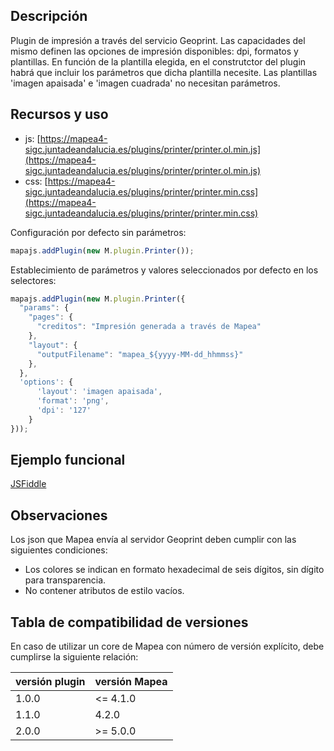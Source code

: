 ## Descripción

Plugin de impresión a través del servicio Geoprint. Las capacidades del mismo definen las opciones de impresión disponibles: dpi,
formatos y plantillas. En función de la plantilla elegida, en el construtctor del plugin habrá que incluir los parámetros que dicha
plantilla necesite. Las plantillas 'imagen apaisada' e 'imagen cuadrada' no necesitan parámetros.

## Recursos y uso

- js: [https://mapea4-sigc.juntadeandalucia.es/plugins/printer/printer.ol.min.js](https://mapea4-sigc.juntadeandalucia.es/plugins/printer/printer.ol.min.js)
- css: [https://mapea4-sigc.juntadeandalucia.es/plugins/printer/printer.min.css](https://mapea4-sigc.juntadeandalucia.es/plugins/printer/printer.min.css)

Configuración por defecto sin parámetros:
```javascript
mapajs.addPlugin(new M.plugin.Printer());
```
Establecimiento de parámetros y valores seleccionados por defecto en los selectores:
```javascript
mapajs.addPlugin(new M.plugin.Printer({
  "params": {
    "pages": {
      "creditos": "Impresión generada a través de Mapea"
    },
    "layout": {
      "outputFilename": "mapea_${yyyy-MM-dd_hhmmss}"
    },
  },
  'options': {
      'layout': 'imagen apaisada',
      'format': 'png',
      'dpi': '127'
    }
}));
```

## Ejemplo funcional

[JSFiddle](http://jsfiddle.net/sigcJunta/b6d4hd53/)  

## Observaciones  
Los json que Mapea envía al servidor Geoprint deben cumplir con las siguientes condiciones:  
* Los colores se indican en formato hexadecimal de seis dígitos, sin dígito para transparencia.
* No contener atributos de estilo vacíos.  

## Tabla de compatibilidad de versiones   
En caso de utilizar un core de Mapea con número de versión explícito, debe cumplirse la siguiente relación:  

versión plugin | versión Mapea |
--- | --- |
1.0.0 | <= 4.1.0
1.1.0 | 4.2.0
2.0.0 | >= 5.0.0
